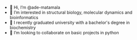 - 👋 Hi, I’m @ade-matamala
- 👀 I’m interested in structural biology, molecular dynamics and bioinformatics
- 🌱 I recently graduated university with a bachelor's degree in biochemistry
- 💞️ I’m looking to collaborate on basic projects in python

<!---
ade-matamala/ade-matamala is a ✨ special ✨ repository because its `README.md` (this file) appears on your GitHub profile.
You can click the Preview link to take a look at your changes.
--->
